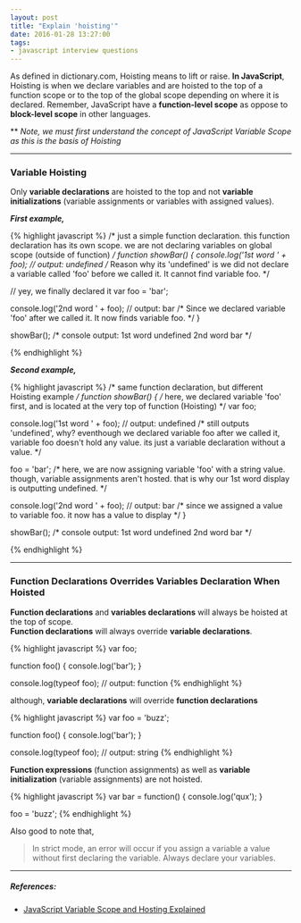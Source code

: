 ```yaml
---
layout: post
title: "Explain 'hoisting'"
date: 2016-01-28 13:27:00
tags:
- javascript interview questions
---
```


As defined in dictionary.com, Hoisting means to lift or raise. **In JavaScript**, Hoisting is when we declare variables and are hoisted to the top of a function scope or to the top of the global scope depending on where it is declared. Remember, JavaScript have a **function-level scope** as oppose to **block-level scope** in other languages.

** _Note, we must first understand the concept of JavaScript Variable Scope as this is the basis of Hoisting_

-----

### Variable Hoisting

Only **variable declarations** are hoisted to the top and not **variable initializations** (variable assignments or variables with assigned values).

**_First example,_**

{% highlight javascript %}
/*
  just a simple function declaration.
  this function declaration has its own scope.
  we are not declaring variables on global scope (outside of function)
*/
function showBar() {
  console.log('1st word ' + foo); // output: undefined
  /*
    Reason why its 'undefined' is we did not declare
    a variable called 'foo' before we called it.
    It cannot find variable foo.
  */

  // yey, we finally declared it
  var foo = 'bar';

  console.log('2nd word ' + foo); // output: bar
  /*
    Since we declared variable 'foo' after we called it.
    It now finds variable foo.
  */
}

showBar();
/*
  console output:
  1st word undefined
  2nd word bar
*/

{% endhighlight %}

**_Second example,_**

{% highlight javascript %}
/*
  same function declaration, but different Hoisting example
*/
function showBar() {
  /*
    here, we declared variable 'foo' first, and is
    located at the very top of function (Hoisting)
  */
  var foo;

  console.log('1st word ' + foo); // output: undefined
  /*
    still outputs 'undefined', why?
    eventhough we declared variable foo after we called it,
    variable foo doesn't hold any value.
    its just a variable declaration without a value.
  */

  foo = 'bar';
  /*
    here, we are now assigning variable 'foo' with a string value.
    though, variable assignments aren't hosted. that is why
    our 1st word display is outputting undefined.
  */

  console.log('2nd word ' + foo); // output: bar
  /*
    since we assigned a value to variable foo.
    it now has a value to display
  */
}

showBar();
/*
  console output:
  1st word undefined
  2nd word bar
*/

{% endhighlight %}

-----

### Function Declarations Overrides Variables Declaration When Hoisted

**Function declarations** and **variables declarations** will always be hoisted at the top of scope.<br>
**Function declarations** will always override **variable declarations**.

{% highlight javascript %}
var foo;

function foo() {
  console.log('bar');
}

console.log(typeof foo); // output: function
{% endhighlight %}

although, **variable declarations** will override **function declarations**

{% highlight javascript %}
var foo = 'buzz';

function foo() {
  console.log('bar');
}

console.log(typeof foo); // output: string
{% endhighlight %}

**Function expressions** (function assignments) as well as **variable initialization** (variable assignments) are not hoisted.

{% highlight javascript %}
var bar = function() {
  console.log('qux');
}

foo = 'buzz';
{% endhighlight %}

Also good to note that,

> In strict mode, an error will occur if you assign a variable a value without first declaring the variable. Always declare your variables.

-----

##### **References:**

- [JavaScript Variable Scope and Hosting Explained](http://javascriptissexy.com/javascript-variable-scope-and-hoisting-explained/)
